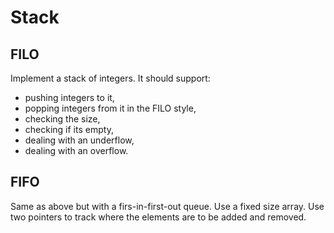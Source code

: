 # Stack

## FILO

Implement a stack of integers. It should support:

- pushing integers to it,
- popping integers from it in the FILO style,
- checking the size,
- checking if its empty,
- dealing with an underflow,
- dealing with an overflow.

## FIFO

Same as above but with a firs-in-first-out queue. Use a fixed size array. Use two pointers to track where the elements are to be added and removed.